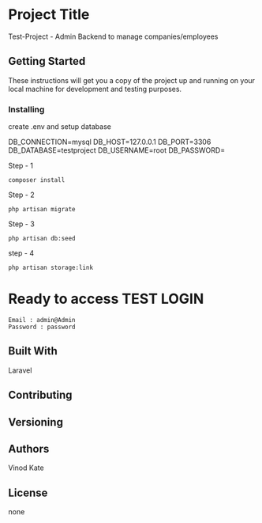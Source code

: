 # Project Title

Test-Project - Admin Backend to manage companies/employees

## Getting Started

These instructions will get you a copy of the project up and running on your local machine for development and testing purposes.


### Installing

create .env and setup database

DB_CONNECTION=mysql
DB_HOST=127.0.0.1
DB_PORT=3306
DB_DATABASE=testproject
DB_USERNAME=root
DB_PASSWORD=

Step - 1

```
composer install
```

Step - 2

```
php artisan migrate
```

Step - 3

```
php artisan db:seed

```

step - 4

```
php artisan storage:link

```

# Ready to access TEST LOGIN

```
Email : admin@Admin
Password : password

```


## Built With

Laravel

## Contributing

## Versioning

## Authors

Vinod Kate

## License

none
